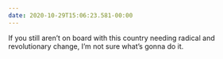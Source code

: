 ```yaml
---
date: 2020-10-29T15:06:23.581-00:00
---
```

If you still aren’t on board with this country needing radical and revolutionary change, I’m not sure what’s gonna do it.
